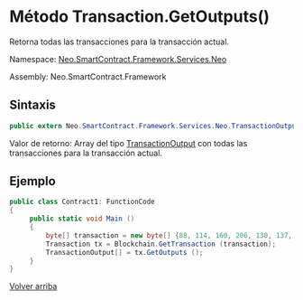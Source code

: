 # Método Transaction.GetOutputs()

Retorna todas las transacciones para la transacción actual.

Namespace: [Neo.SmartContract.Framework.Services.Neo](../../neo.md)

Assembly: Neo.SmartContract.Framework

## Sintaxis

```c#
public extern Neo.SmartContract.Framework.Services.Neo.TransactionOutput[] GetOutputs ()
```

Valor de retorno: Array del tipo [TransactionOutput](../TransactionOutput.md) con todas las transacciones para la transacción actual.

## Ejemplo

```c#
public class Contract1: FunctionCode
{
     public static void Main ()
     {
         byte[] transaction = new byte[] {88, 114, 160, 206, 130, 137, 41, 94, 119, 120, 242, 71, 232, 244, 3, 20, 165, 69, 182, 106, 185, 119, 239, 183, 65, 174, 220, 157, 251, 28, 215};
         Transaction tx = Blockchain.GetTransaction (transaction);
         TransactionOutput[] = tx.GetOutputs ();
     }
}
```



[Volver arriba](../Transaction.md)
